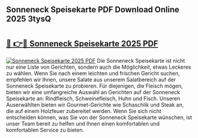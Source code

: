 ## Sonneneck Speisekarte PDF Download Online 2025 3tysQ

# <h2><a href="http://gcafmpc.nevu.top/?p=Sonneneck+Speisekarte">🔗 👉🔴 Sonneneck Speisekarte 2025 PDF</a></h2>

[![Sonneneck Speisekarte 2025 PDF](https://i.imgur.com/dBaPXMq.png)](http://gcafmpc.nevu.top/?p=Sonneneck+Speisekarte)
Die Sonneneck Speisekarte ist nicht nur eine Liste von Gerichten, sondern auch die Möglichkeit, etwas Leckeres zu wählen. Wenn Sie nach einem leichten und frischen Gericht suchen, empfehlen wir Ihnen, unsere Salate aus unserem Salatbereich auf der Sonneneck Speisekarte zu probieren. Für diejenigen, die Fleisch mögen, bieten wir eine umfangreiche Auswahl an Gerichten auf der Sonneneck Speisekarte an: Rindfleisch, Schweinefleisch, Huhn und Fisch. Unseren Auserwählten bieten wir Gourmet-Gerichte wie Schaschlik und Steak an, die auf einem Holzfeuer zubereitet werden. Wenn Sie sich nicht entscheiden können, was Sie von der Sonneneck Speisekarte wünschen, ist unser Team bereit zu helfen und Ihnen einen komfortablen und komfortablen Service zu bieten.
